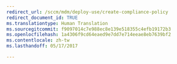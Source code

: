 ```yaml
---
redirect_url: /sccm/mdm/deploy-use/create-compliance-policy
redirect_document_id: TRUE
ms.translationtype: Human Translation
ms.sourcegitcommit: f9097014c7e988ec8e139e518355c4efb19172b3
ms.openlocfilehash: 1a4306f9cd64eaed9e7dd7e714eeae8eb7639bf2
ms.contentlocale: zh-tw
ms.lasthandoff: 05/17/2017

---
```


